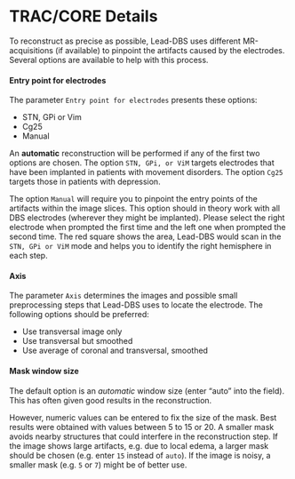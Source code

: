 # TRAC/CORE Details

To reconstruct as precise as possible, Lead-DBS uses different MR-acquisitions (if available) to pinpoint the artifacts caused by the electrodes. Several options are available to help with this process.

#### Entry point for electrodes

The parameter `Entry point for electrodes` presents these options:

* STN, GPi or Vim
* Cg25
* Manual

An **automatic** reconstruction will be performed if any of the first two options are chosen. The option `STN, GPi, or ViM` targets electrodes that have been implanted in patients with movement disorders. The option `Cg25` targets those in patients with depression.

The option `Manual` will require you to pinpoint the entry points of the artifacts within the image slices. This option should in theory work with all DBS electrodes (wherever they might be implanted). Please select the right electrode when prompted the first time and the left one when prompted the second time. The red square shows the area, Lead-DBS would scan in the `STN, GPi or ViM` mode and helps you to identify the right hemisphere in each step.

#### Axis

The parameter `Axis` determines the images and possible small preprocessing steps that Lead-DBS uses to locate the electrode. The following options should be preferred:

* Use transversal image only
* Use transversal but smoothed
* Use average of coronal and transversal, smoothed

#### Mask window size

The default option is an _automatic_ window size (enter “auto” into the field). This has often given good results in the reconstruction.

However, numeric values can be entered to fix the size of the mask. Best results were obtained with values between 5 to 15 or 20. A smaller mask avoids nearby structures that could interfere in the reconstruction step. If the image shows large artifacts, e.g. due to local edema, a larger mask should be chosen (e.g. enter `15` instead of `auto`). If the image is noisy, a smaller mask (e.g. `5` or `7`) might be of better use.
